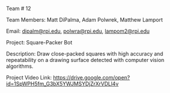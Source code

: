 Team # 12

Team Members: Matt DiPalma, Adam Polwrek, Matthew Lamport

Email: dipalm@rpi.edu, polwra@rpi.edu, lampom2@rpi.edu

Project: Square-Packer Bot

Description: Draw close-packed squares with high accuracy and repeatability on a drawing surface detected with computer vision algorithms.

Project Video Link: https://drive.google.com/open?id=1SpWPH5fm_G3bX5YWJMSYDjZrXrVDLl4v